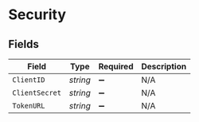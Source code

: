 # Security


## Fields

| Field              | Type               | Required           | Description        |
| ------------------ | ------------------ | ------------------ | ------------------ |
| `ClientID`         | *string*           | :heavy_minus_sign: | N/A                |
| `ClientSecret`     | *string*           | :heavy_minus_sign: | N/A                |
| `TokenURL`         | *string*           | :heavy_minus_sign: | N/A                |